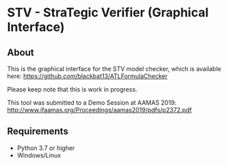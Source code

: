 # STV - StraTegic Verifier (Graphical Interface)

## About
This is the graphical interface for the STV model checker, which is available here: https://github.com/blackbat13/ATLFormulaChecker

Please keep note that this is work in progress.

This tool was submitted to a Demo Session at AAMAS 2019: http://www.ifaamas.org/Proceedings/aamas2019/pdfs/p2372.pdf

## Requirements
+ Python 3.7 or higher
+ Windows/Linux
